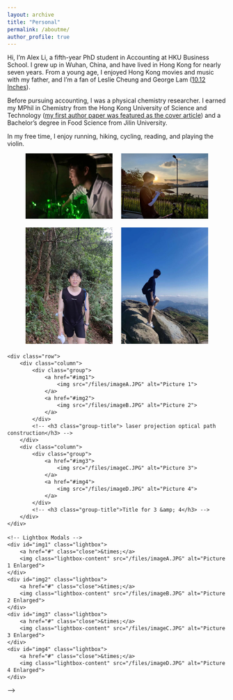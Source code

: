 ```yaml
---
layout: archive
title: "Personal"
permalink: /aboutme/
author_profile: true
---
```



<!-- Hi! I'm a 5th-year Accounting PhD  at [HKU Business School](https://www.hkubs.hku.hk/glocal/).

My research interests focus on a niche but vital area: the ***trade credit market***. My work primarily explores two key dimensions of this field: *microeconomic contracting* and *macroeconomic implicatioins*. 

On the ***microeconomic level***, I investigate how accounting reporting and regulation results in a redistribution of trade credit. This research sheds light on the unintended costs and benefits that regulatory frameworks and financial disclosures impose on the trade credit market. 

On the ***macroeconomic level***, my research seeks to deepen the understanding of how trade credit networks can act as stabilizing forces within the economy, particularly during periods of financial uncertainty and policy shifts, such as those seen during fiscal policy adjustments and the COVID-19 crisis. -->

<!-- Hi! I’m a 5th-year Accounting PhD candidate at University of Hong Kong. My research interests broadly pertain to archival financial accounting research, specialising in trade credit market. -->

<!-- Over the past three decades, many important theoretical and empirical studies on trade credit have come from the fields of finance and economics, while accounting research seems to slightly lagged behind. Although accounting research has increasingly focused on how accounting information affects the supply and demand of trade credit, a holistic view of how accounting information affects the trade credit market at whole and how trade credit networks function in the macroeconomy is still lacking. My research aims to fill this gap by providing an original and innovative perspective to deepen the understanding of trade credit from both microeconomic and macroeconomic perspectives. My research also expands the traditional motivation - the "financing advantage motivation" to incorporate other key drivers of trade credit, such as tax and product quality warranty considerations. -->

<!-- In recent decades, most important research on trade credit has come from finance and economics, with accounting slightly lagging behind. While accounting research has increasingly focused on the impact of accounting information on trade credit decisions, a holistic view of its impact on the trade credit market and the role of trade credit networks in the macroeconomy is still missing. My research fills this gap by bridging both micro and macro perspectives, and expanding the traditional "financing advantage" motivation to include factors such as taxation and quality warranty consideration through empirical evidence. -->



<!-- Currently, I am visiting PhD student at Washington University in St. Louis, until Nov 2024.  -->

<!-- My research intrests focus on niche research area on trade credit market. Sepcailly, I examine it  from both microeconomic contracting persepctive ( interacted accouting reporting and regulation) and marcroeconomic implications (tax, covid, et al.).
 -->

 <!-- this with a research focus on trade financing and accounting regulations. -->

<!-- Specifically, I am interested in exploring the **economic consequences (intended and unintended) of regulations within the supply chain context** and the **role of supply chain networks in transmitting these effects to a broader economy**. 

Before studying accounting, I was a PhD candidate in Chemistry, spending three years at [Hong Kong University of Science and Technology](https://hkust.edu.hk/). I received my Bachelor of Science from [Jilin University](https://global.jlu.edu.cn/) in 2017 (Rank:1/123). -->


<!-- Hi, my name is Alex Li. I grow up in Wuhan, China. I purse my master and PHborn and raised in Wuhan, China, and I am currently a 5th PhD Candidate  majoring in Accounting at the Hong Kong University Business School. -->
<!-- Hi, I am Alex Li, a 5th year Ph.D. Candidate in Accounting at HKU Business School. I grow up in Wuhan, China and live in Hong Kong for nearly seven years. I

Hi, I am Alex Li, a 5th year Ph.D. Candidate in Accounting at HKU Business School. I grew up in Wuhan, China, and have lived in Hong Kong for nearly seven years. I’ve loved Hong Kong music and movies since I was very young, and I’m a fan of Leslie Cheung and George Lam ([10.12 Inches](https://www.youtube.com/watch?v=l64xsDNAXVs)). -->

Hi, I’m Alex Li, a fifth-year PhD student in Accounting at HKU Business School. I grew up in Wuhan, China, and have lived in Hong Kong for nearly seven years. From a young age, I enjoyed Hong Kong movies and music with my father, and I’m a fan of Leslie Cheung and George Lam ([10.12 Inches](https://www.youtube.com/watch?v=l64xsDNAXVs)).

Before pursuing accounting, I was a physical chemistry researcher. I earned my MPhil in Chemistry from the Hong Kong University of Science and Technology ([my first author paper was featured as the cover article](https://pubs.acs.org/cms/10.1021/jpcbfk.2020.124.issue-42/asset/jpcbfk.2020.124.issue-42.xlargecover-2.jpg)) and a Bachelor’s degree in Food Science from Jilin University.

In my free time, I enjoy running, hiking, cycling, reading, and playing the violin.


<html lang="zh">
<head>
    <meta charset="UTF-8">
    <title>四张照片排列</title>
    <style>
        .row {
            display: flex;
            justify-content: center;
            margin-bottom: 20px;
        }
        .row img {
            width: 200px; /* 可根据需要调整尺寸 */
            height: auto;
            margin: 0 10px;
        }
    </style>
</head>
<body>
    <!-- 第一排 -->
    <div class="row">
        <img src="/files/imageA.JPG" alt="照片A">
        <img src="/files/imageB.JPG" alt="照片B">
    </div>
    <!-- 第二排 -->
    <div class="row">
        <img src="/files/imageC.JPG" alt="照片C">
        <img src="/files/imageD.JPG" alt="照片D">
    </div>
</body>
</html>


<!-- <html lang="en">
<head>
    <meta charset="UTF-8">
    <title>Grouped Pictures</title>
    <style>
        .row {
            display: flex;
            justify-content: space-around;
            margin-bottom: 20px;
        }
        .column {
            text-align: center;
        }
        .group {
            display: flex;
            justify-content: center;
            gap: 20px;
        }
        .group-title {
            text-align: center;
            margin-top: 10px;
        }
        /* Lightbox styles */
        .lightbox {
            display: none;
            position: fixed;
            z-index: 999;
            padding-top: 60px;
            left: 0;
            top: 0;
            width: 100%;
            height: 100%;
            overflow: auto;
            background-color: rgba(0,0,0,0.9);
        }
        .lightbox:target {
            display: block;
        }
        .lightbox-content {
            margin: auto;
            display: block;
            max-width: 80%;
            max-height: 80%;
        }
        .close {
            position: absolute;
            top: 20px;
            right: 35px;
            color: #fff;
            font-size: 40px;
            font-weight: bold;
            text-decoration: none;
        }
        .close:hover,
        .close:focus {
            color: #bbb;
            text-decoration: none;
            cursor: pointer;
        }
    </style>
</head>
<body>
    <!-- New section with grouped images and shared titles -->
    <div class="row">
        <div class="column">
            <div class="group">
                <a href="#img1">
                    <img src="/files/imageA.JPG" alt="Picture 1">
                </a>
                <a href="#img2">
                    <img src="/files/imageB.JPG" alt="Picture 2">
                </a>
            </div>
            <!-- <h3 class="group-title"> laser projection optical path construction</h3> -->
        </div>
        <div class="column">
            <div class="group">
                <a href="#img3">
                    <img src="/files/imageC.JPG" alt="Picture 3">
                </a>
                <a href="#img4">
                    <img src="/files/imageD.JPG" alt="Picture 4">
                </a>
            </div>
            <!-- <h3 class="group-title">Title for 3 &amp; 4</h3> -->
        </div>
    </div>

    <!-- Lightbox Modals -->
    <div id="img1" class="lightbox">
        <a href="#" class="close">&times;</a>
        <img class="lightbox-content" src="/files/imageA.JPG" alt="Picture 1 Enlarged">
    </div>
    <div id="img2" class="lightbox">
        <a href="#" class="close">&times;</a>
        <img class="lightbox-content" src="/files/imageB.JPG" alt="Picture 2 Enlarged">
    </div>
    <div id="img3" class="lightbox">
        <a href="#" class="close">&times;</a>
        <img class="lightbox-content" src="/files/imageC.JPG" alt="Picture 3 Enlarged">
    </div>
    <div id="img4" class="lightbox">
        <a href="#" class="close">&times;</a>
        <img class="lightbox-content" src="/files/imageD.JPG" alt="Picture 4 Enlarged">
    </div>
</body>
</html> -->



<!-- Reach out to me: xliev@connect.hku.hk -->